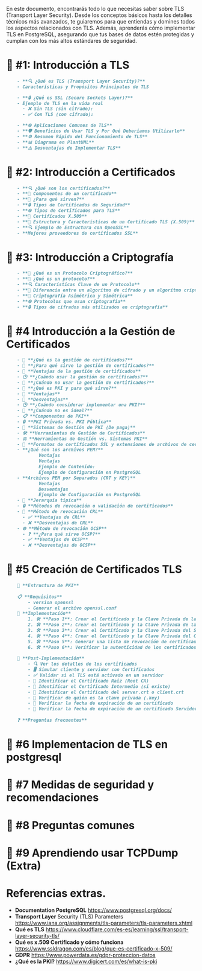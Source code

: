 En este documento, encontrarás todo lo que necesitas saber sobre TLS (Transport Layer Security). Desde los conceptos básicos hasta los detalles técnicos más avanzados, te guiaremos para que entiendas y domines todos los aspectos relacionados con TLS. Además, aprenderás cómo implementar TLS en PostgreSQL, asegurando que tus bases de datos estén protegidas y cumplan con los más altos estándares de seguridad.

 
 
# 📘 #1: Introducción a TLS
```markdown
	- **🔍 ¿Qué es TLS (Transport Layer Security)?**
	- Características y Propósitos Principales de TLS

	- **🔒 ¿Qué es SSL (Secure Sockets Layer)?**
	- Ejemplo de TLS en la vida real
	  - ❌ Sin TLS (sin cifrado):
	  - ✅ Con TLS (con cifrado):

	- **🌐 Aplicaciones Comunes de TLS**
	- **🛡️ Beneficios de Usar TLS y Por Qué Deberíamos Utilizarlo**
	- **⚙️ Resumen Rápido del Funcionamiento de TLS**
	- **📊 Diagrama en PlantUML**
	- **⚠️ Desventajas de Implementar TLS**
 ```

# 📘 #2: Introducción a Certificados
```markdown
	- **🔍 ¿Qué son los certificados?**
	- **🔧 Componentes de un certificado**
	- **🎯 ¿Para qué sirven?**
	- **🔒 Tipos de Certificados de Seguridad**
	- **🌐 Tipos de Certificados para TLS**
	- **📜 Certificados X.509**
	- **🧾 Estructura y Características de un Certificado TLS (X.509)**
	- **🔍 Ejemplo de Estructura con OpenSSL**
 	- **Mejores proveedores de certificados SSL**
```

# 📘 #3: Introducción a Criptografía
```markdown
	- **🔐 ¿Qué es un Protocolo Criptográfico?**
	- **📜 ¿Qué es un protocolo?**
	- **🔍 Características Clave de un Protocolo**
	- **🔄 Diferencia entre un algoritmo de cifrado y un algoritmo criptográfico**
	- **🔑 Criptografía Asimétrica y Simétrica**
	- **🌐 Protocolos que usan criptografía**
	- **🔒 Tipos de cifrados más utilizados en criptografía**
 ```

# 📘 #4 Introducción a la Gestión de Certificados
```markdown
	- 📜 **¿Qué es la gestión de certificados?**
	- 🎯 **¿Para qué sirve la gestión de certificados?**
	- 🌟 **Ventajas de la gestión de certificados**
	- 🕒 **¿Cuándo usar la gestión de certificados?**
	- 🚫 **¿Cuándo no usar la gestión de certificados?**
	- 🔑 **¿Qué es PKI y para qué sirve?**
	- 🌟 **Ventajas**
	- 🚫 **Desventajas**
	- 🕒 **¿Cuándo considerar implementar una PKI?**
	- 🚫 **¿Cuándo no es ideal?**
	- 📋 **Componentes de PKI**
	- 🔒 **PKI Privada vs. PKI Pública**
	- 💼 **Sistemas de Gestión de PKI (De paga)**
	- 🛠️ **Herramientas de Gestión de Certificados**
	- ⚖️ **Herramientas de Gestión vs. Sistemas PKI**
	- 📂 **Formatos de certificados SSL y extensiones de archivos de certificados**
	- **¿Qué son los archivos PEM?**
			Ventajas
			Ventajas
			Ejemplo de Contenido:
			Ejemplo de Configuración en PostgreSQL
	- **Archivos PEM por Separados (CRT y KEY)**
			Ventajas
			Desventajas
			Ejemplo de Configuración en PostgreSQL
	- 🏢 **Jerarquía típica**
	- 🔒 **Métodos de revocación o validación de certificados**
	- 📜 **Método de revocación CRL**
	  - ✅ **Ventajas de CRL**
	  - ❌ **Desventajas de CRL**
	- 🌐 **Método de revocación OCSP**
	  - ❓ **¿Para qué sirve OCSP?**
	  - ✅ **Ventajas de OCSP**
	  - ❌ **Desventajas de OCSP**
 ```
 
# 📘 #5  Creación de Certificados TLS
 
```markdown
	📜 **Estructura de PKI**
	
	📋 **Requisitos**
		- version openssl
		- Generar el archivo openssl.conf
	🚀 **Implementación**
		1. 🛠️ **Paso 1**: Crear el Certificado y la Clave Privada de la CA Raíz
		2. 🛠️ **Paso 2**: Crear el Certificado y la Clave Privada de la CA Intermedia
		3. 🛠️ **Paso 3**: Crear el Certificado y la Clave Privada del Servidor
		4. 🛠️ **Paso 4**: Crear el Certificado y la Clave Privada del Cliente
		5. 🛠️ **Paso 5**: Generar una lista de revocación de certificados (CRL)
		6. 🛠️ **Paso 6**: Verificar la autenticidad de los certificados
	
	🔧 **Post-Implementación**
		- 🔍 Ver los detalles de los certificados
		- 🖥️ Simular cliente y servidor con Certificados
		- ✅ Validar si el TLS está activado en un servidor
		- 🔑 Identificar el Certificado Raíz (Root CA)
		- 🔑 Identificar el Certificado Intermedio (si existe)
		- 🔑 Identificar el Certificado del server.crt o client.crt
		- 🔑 Verificar de quién es la clave privada (.key)
		- 📅 Verificar la fecha de expiración de un certificado
		- 📅 Verificar la fecha de expiración de un certificado Servidor remoto
	
	❓ **Preguntas frecuentes**
```
 

# 📘 #6  Implementacion de TLS en postgresql 
# 📘 #7  Medidas de seguridad y recomendaciones
# 📘 #8  Preguntas comunes
# 📘 #9  Aprendiendo usar TCPDump (Extra)

 
# Referencias extras.

  - **Documentation PostgreSQL**  https://www.postgresql.org/docs/
  - **Transport Layer** Security (TLS) Parameters https://www.iana.org/assignments/tls-parameters/tls-parameters.xhtml
  - **Qué es TLS** https://www.cloudflare.com/es-es/learning/ssl/transport-layer-security-tls/
  - **Qué es x.509 Certificado y cómo funciona** https://www.ssldragon.com/es/blog/que-es-certificado-x-509/
  - **GDPR**  https://www.powerdata.es/gdpr-proteccion-datos
  - **¿Qué es la PKI?** https://www.digicert.com/es/what-is-pki

